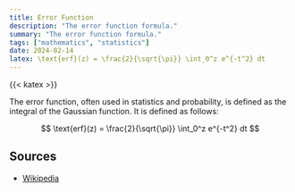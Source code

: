 ```yaml
---
title: Error Function
description: "The error function formula."
summary: "The error function formula."
tags: ["mathematics", "statistics"]
date: 2024-02-14
latex: \text{erf}(z) = \frac{2}{\sqrt{\pi}} \int_0^z e^{-t^2} dt
---
```


{{< katex >}}

The error function, often used in statistics and probability, is defined as the integral of the Gaussian function. It is defined as follows:

$$ \text{erf}(z) = \frac{2}{\sqrt{\pi}} \int_0^z e^{-t^2} dt $$


## Sources

- [Wikipedia](https://en.wikipedia.org/wiki/Error_function)
